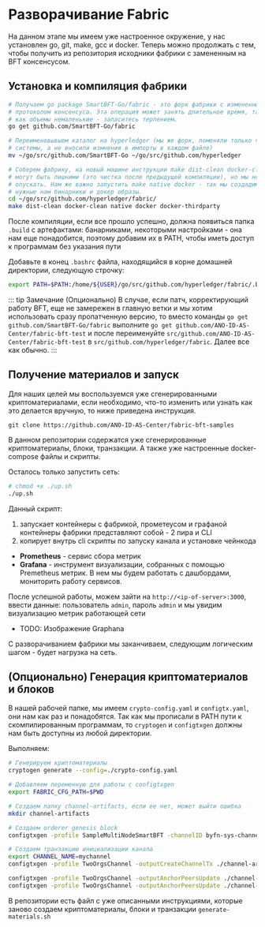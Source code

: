 # Разворачивание Fabric

На данном этапе мы имеем уже настроенное окружение, у нас установлен go, git, make, gcc и docker. Теперь можно продолжать с тем, чтобы получить из репозитория исходники фабрики с замененным на BFT консенсусом. 

## Установка и компиляция фабрики

```bash
# Получаем go package SmartBFT-Go/fabric - это форк фабрики с измененным 
# протоколом консенсуса. Эта операция может занять длительное время, так 
# как объемы немаленькие - запаситесь терпением.
go get github.com/SmartBFT-Go/fabric

# Переименовывыем каталог на hyperledger (мы же форк, поменяли только часть
# системы, а не вносили измнения в импорты в каждом файле)
mv ~/go/src/github.com/SmartBFT-Go ~/go/src/github.com/hyperledger

# Соберем фабрику, на новый машине инструкции make dist-clean docker-clean 
# могут быть лишними (это чистка после предыдущей компиляции), но мы не будем
# опускать. Нам же важно запустить make native docker - так мы создадим 
# нужные нам бинарники и докер образы.
cd ~/go/src/github.com/hyperledger/fabric/
make dist-clean docker-clean native docker docker-thirdparty
```
После компиляции, если все прошло успешно, должна появиться папка `.build` с артефактами: банарниками, некоторыми настройками - она нам еще понадобится, поэтому добавим их в PATH, чтобы иметь доступ к программам без указания пути

Добавьте в конец `.bashrc` файла, находящийся в корне домашней директории, следующую строчку:

```bash
export PATH=$PATH:/home/${USER}/go/src/github.com/hyperledger/fabric/.build/bin/
```

::: tip Замечание
(Опционально) В случае, если патч, корректирующий работу BFT, еще не замережен в главную ветки и мы хотим использовать сразу пропатченную 
версию, то вместо команды `go get github.com/SmartBFT-Go/fabric` выполните `go get github.com/ANO-ID-AS-Center/fabric-bft-test` и после переименуйте `src/github.com/ANO-ID-AS-Center/fabric-bft-test`
в `src/github.com/hyperledger/fabric`. Далее все как обычно.
:::


## Получение материалов и запуск
Для наших целей мы воспользуемся уже сгенерированными криптоматериалами, если необходимо, что-то изменить или узнать как это делается вручную, то ниже приведена инструкция.

```
git clone https://github.com/ANO-ID-AS-Center/fabric-bft-samples
```

В данном репозитории содержатся уже сгенерированные криптоматериалы, блоки, транзакции. А также уже настроенные docker-compose файлы и скрипты.

Осталось только запустить сеть:
```bash
# chmod +x ./up.sh
./up.sh
```

Данный скрипт:
1. запускает контейнеры с фабрикой, прометеусом и графаной  
    контейнеры фабрики представляют собой - 2 пира и CLI 
3. копирует внутрь cli скрипты по запуску канала и установке чейнкода

- __Prometheus__ - сервис сбора метрик
- __Grafana__ - инструмент визуализации, собранных с помощью Premetheus метрик. В нем мы будем работать с дашбордами, мониторить работу сервисов.

После успешной работы, можем зайти на `http://<ip-of-server>:3000`, ввести данные: пользователь `admin`, пароль `admin` и мы увидим визуализацию метрик работающей сети

- TODO: Изображение Graphana

С разворачиванием фабрики мы заканчиваем, следующим логическим шагом - будет нагрузка на сеть.

## (Опционально) Генерация криптоматериалов и блоков
В нашей рабочей папке, мы имеем `crypto-config.yaml` и `configtx.yaml`, они нам как раз и понадобятся.
Так как мы прописали в PATH пути к скомпилированным программам, то `cryptogen` и `configtxgen` должны нам быть доступны из любой директории.

Выполняем:
```bash
# Генерируем криптоматериалы
cryptogen generate --config=./crypto-config.yaml

# Добавляем переменную для работы с configtxgen
export FABRIC_CFG_PATH=$PWD

# Создаем папку channel-artifacts, если ее нет, может выйти ошибка
mkdir channel-artifacts

# Создаем orderer genesis block 
configtxgen -profile SampleMultiNodeSmartBFT -channelID byfn-sys-channel -outputBlock ./channel-artifacts/genesis.block

# Создаем транзакцию инициализации канала
export CHANNEL_NAME=mychannel
configtxgen -profile TwoOrgsChannel -outputCreateChannelTx ./channel-artifacts/channel.tx -channelID $CHANNEL_NAME

configtxgen -profile TwoOrgsChannel -outputAnchorPeersUpdate ./channel-artifacts/Org1MSPanchors.tx -channelID $CHANNEL_NAME -asOrg Org1MSP
configtxgen -profile TwoOrgsChannel -outputAnchorPeersUpdate ./channel-artifacts/Org2MSPanchors.tx -channelID $CHANNEL_NAME -asOrg Org2MSP
```

В репозитории есть файл с уже описанными инструкциями, которые заново создаем криптоматериалы, блоки и транзакции `generate-materials.sh`
